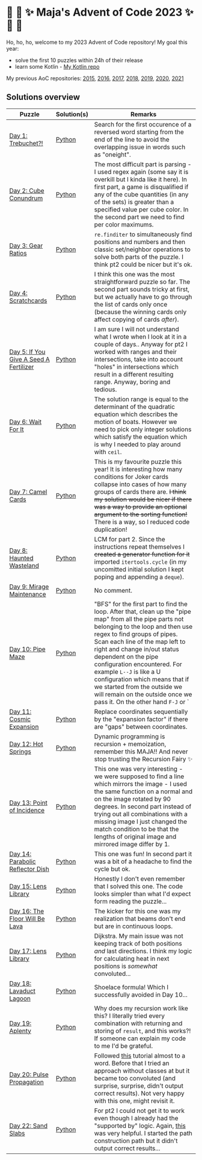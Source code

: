 # :christmas_tree: :snake: :sparkles: Maja's Advent of Code 2023 :sparkles: :snake: :christmas_tree:

Ho, ho, ho, welcome to my 2023 Advent of Code repository!
My goal this year:
- solve the first 10 puzzles within 24h of their release
- learn some Kotlin - [My Kotlin repo](https://github.com/mimikrija/KotlinOfCode2023)

My previous AoC repositories: [2015](https://github.com/mimikrija/AdventOfCode2015), [2016](https://github.com/mimikrija/AdventOfCode2016), [2017](https://github.com/mimikrija/AdventOfCode2017), [2018](https://github.com/mimikrija/AdventOfCode2018), [2019](https://github.com/mimikrija/AdventOfCode2019), [2020](https://github.com/mimikrija/AdventOfCode2020), [2021](https://github.com/mimikrija/AdventOfCode2021)

## Solutions overview


Puzzle | Solution(s) | Remarks |
---    |---    |----
[Day 1: Trebuchet?!](https://adventofcode.com/2023/day/1) | [Python](python/01.py) | Search for the first occurence of a reversed word starting from the end of the line to avoid the overlapping issue in words such as "oneight". |
[Day 2: Cube Conundrum](https://adventofcode.com/2023/day/2) | [Python](python/02.py) | The most difficult part is parsing - I used regex again (some say it is overkill but I kinda like it here). In first part, a game is disqualified if any of the cube quantities (in any of the sets) is greater than a specified value per cube color. In the second part we need to find per color maximums.
[Day 3: Gear Ratios](https://adventofcode.com/2023/day/3) | [Python](python/03.py) | `re.finditer` to simultaneously find positions and numbers and then classic set/neighbor operations to solve both parts of the puzzle. I think pt2 could be nicer but it's ok.
[Day 4: Scratchcards](https://adventofcode.com/2023/day/4) | [Python](python/04.py) | I think this one was the most straightforward puzzle so far. The second part sounds tricky at first, but we actually have to go through the list of cards only once (because the winning cards only affect copying of cards _after_).
[Day 5: If You Give A Seed A Fertilizer](https://adventofcode.com/2023/day/5) | [Python](python/05.py) | I am sure I will not understand what I wrote when I look at it in a couple of days.. Anyway for pt2 I worked with ranges and their intersections, take into account "holes" in intersections which result in a different resulting range. Anyway, boring and tedious.
[Day 6: Wait For It](https://adventofcode.com/2023/day/6) | [Python](python/06.py) | The solution range is equal to the determinant of the quadratic equation which describes the motion of boats. However we need to pick only integer solutions which satisfy the equation which is why I needed to play around with `ceil`.
[Day 7: Camel Cards](https://adventofcode.com/2023/day/7) | [Python](python/07.py) | This is my favourite puzzle this year! It is interesting how many conditions for Joker cards collapse into cases of how many groups of cards there are. ~~I think my solution would be nicer if there was a way to provide an optional argument to the sorting function!~~ There is a way, so I reduced code duplication!
[Day 8: Haunted Wasteland](https://adventofcode.com/2023/day/8) | [Python](python/08.py) | LCM for part 2. Since the instructions repeat themselves I ~~created a generator function for it~~ imported `itertools.cycle` (in my uncomitted initial solution I kept poping and appending a `deque`).
[Day 9: Mirage Maintenance](https://adventofcode.com/2023/day/9) | [Python](python/09.py) | No comment.
[Day 10: Pipe Maze](https://adventofcode.com/2023/day/10) | [Python](python/10.py) | "BFS" for the first part to find the loop. After that, clean up the "pipe map" from all the pipe parts not belonging to the loop and then use regex to find groups of pipes. Scan each line of the map left to right and change in/out status dependent on the pipe configuration encountered. For example `L--J` is like a U configuration which means that if we started from the outside we will remain on the outside once we pass it. On the other hand `F-J` or `|` configurations change the status from in to out and vice versa. I think that was a neat use of the `xor` operator.
[Day 11: Cosmic Expansion](https://adventofcode.com/2023/day/11) | [Python](python/11.py) | Replace coordinates sequentially by the "expansion factor" if there are "gaps" between coordinates.
[Day 12: Hot Springs](https://adventofcode.com/2023/day/12) | [Python](python/12.py) | Dynamic programming is recursion + memoization, remember this MAJA!! And never stop trusting the Recursion Fairy :sparkles:
[Day 13: Point of Incidence](https://adventofcode.com/2023/day/13) | [Python](python/13.py) | This one was very interesting - we were supposed to find a line which mirrors the image - I used the same function on a normal and on the image rotated by 90 degrees. In second part instead of trying out all combinations with a missing image I just changed the match condition to be that the lengths of original image and mirrored image differ by 1.
[Day 14: Parabolic Reflector Dish](https://adventofcode.com/2023/day/14) | [Python](python/14.py) | This one was fun! In second part it was a bit of a headache to find the cycle but ok.
[Day 15: Lens Library](https://adventofcode.com/2023/day/15) | [Python](python/15.py) | Honestly I don't even remember that I solved this one. The code looks simpler than what I'd expect form reading the puzzle...
[Day 16: The Floor Will Be Lava](https://adventofcode.com/2023/day/16) | [Python](python/16.py) | The kicker for this one was my realization that beams don't end but are in continuous loops.
[Day 17: Lens Library](https://adventofcode.com/2023/day/17) | [Python](python/17.py) | Dijkstra. My main issue was not keeping track of both positions _and_ last directions. I think my logic for calculating heat in next positions is _somewhat_ convoluted...
[Day 18: Lavaduct Lagoon](https://adventofcode.com/2023/day/18) | [Python](python/18.py) | Shoelace formula! Which I successfully avoided in Day 10...
[Day 19: Aplenty](https://adventofcode.com/2023/day/19) | [Python](python/19.py) | Why does my recursion work like this? I literally tried every combination with returning and storing of `result`, and this works?! If someone can explain my code to me I'd be grateful.
[Day 20: Pulse Propagation](https://adventofcode.com/2023/day/20) | [Python](python/20.py) | Followed [this](https://advent-of-code.xavd.id/writeups/2023/day/20/) tutorial almost to a word. Before that I tried an approach without classes at but it became too convoluted (and surprise, surprise, didn't output correct results). Not very happy with this one, might revisit it.
[Day 22: Sand Slabs](https://adventofcode.com/2023/day/22) | [Python](python/22.py) | For pt2 I could not get it to work even though I already had the "supported by" logic. Again, [this](https://advent-of-code.xavd.id/writeups/2023/day/22/) was very helpful. I started the path construction path but it didn't output correct results...
